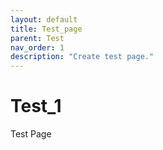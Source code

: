 ```yaml
---
layout: default
title: Test_page
parent: Test
nav_order: 1
description: "Create test page."
---
```


# Test_1

Test Page

